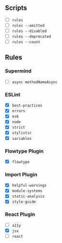 ## Scripts

- [ ] `rules`
- [ ] `rules --omitted`
- [ ] `rules --disabled`
- [ ] `rules --deprecated`
- [ ] `rules --count`

## Rules

### Supermind

- [ ] `async methodNameAsync`

### ESLint

- [x] `best-practices`
- [x] `errors`
- [x] `es6`
- [x] `node`
- [x] `strict`
- [x] `stylistic`
- [x] `variables`

### Flowtype Plugin

- [x] `flowtype`

### Import Plugin

- [x] `helpful-warnings`
- [x] `module-systems`
- [x] `static-analysis`
- [x] `style-guide`

### React Plugin

- [ ] `a11y`
- [x] `jsx`
- [ ] `react`
